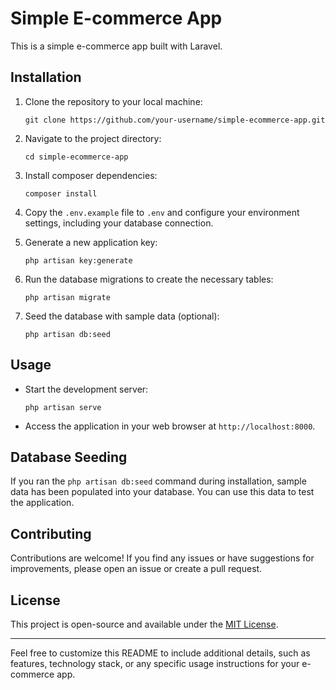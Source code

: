 # Simple E-commerce App

This is a simple e-commerce app built with Laravel.

## Installation

1. Clone the repository to your local machine:

   ```
   git clone https://github.com/your-username/simple-ecommerce-app.git
   ```

2. Navigate to the project directory:

   ```
   cd simple-ecommerce-app
   ```

3. Install composer dependencies:

   ```
   composer install
   ```

4. Copy the `.env.example` file to `.env` and configure your environment settings, including your database connection.

5. Generate a new application key:

   ```
   php artisan key:generate
   ```

6. Run the database migrations to create the necessary tables:

   ```
   php artisan migrate
   ```

7. Seed the database with sample data (optional):

   ```
   php artisan db:seed
   ```

## Usage

- Start the development server:

  ```
  php artisan serve
  ```

- Access the application in your web browser at `http://localhost:8000`.

## Database Seeding

If you ran the `php artisan db:seed` command during installation, sample data has been populated into your database. You can use this data to test the application.

## Contributing

Contributions are welcome! If you find any issues or have suggestions for improvements, please open an issue or create a pull request.

## License

This project is open-source and available under the [MIT License](LICENSE).

---

Feel free to customize this README to include additional details, such as features, technology stack, or any specific usage instructions for your e-commerce app.